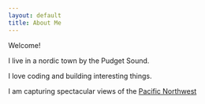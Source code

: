```yaml
---
layout: default
title: About Me 
---
```


Welcome!

I live in a nordic town by the Pudget Sound.

I love coding and building interesting things.

I am capturing spectacular views of the [Pacific Northwest](https://500px.com/p/ydotzhou)
